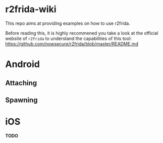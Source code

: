 # r2frida-wiki
This repo aims at providing examples on how to use r2frida.

Before reading this, it is highly recommened you take a look at the official website of `r2frida` to understand the capabilities of this tool: https://github.com/nowsecure/r2frida/blob/master/README.md

Android
=======

Attaching
---------

Spawning
--------

iOS
===

**TODO**
